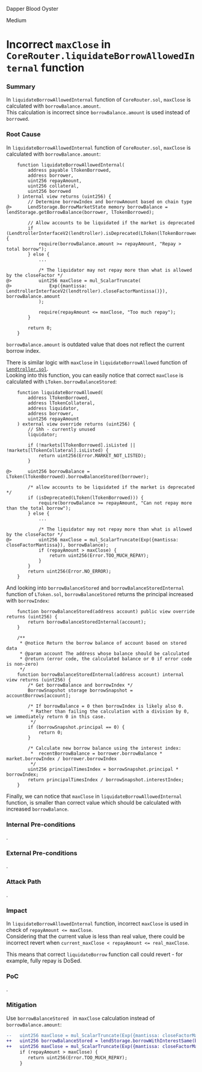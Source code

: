 Dapper Blood Oyster

Medium

# Incorrect `maxClose` in `CoreRouter.liquidateBorrowAllowedInternal` function

### Summary

In `liquidateBorrowAllowedInternal` function of `CoreRouter.sol`, `maxClose` is calculated with `borrowBalance.amount`.\
This calculation is incorrect since `borrowBalance.amount` is used instead of `borrowed`.

### Root Cause

In `liquidateBorrowAllowedInternal` function of `CoreRouter.sol`, `maxClose` is calculated with `borrowBalance.amount`:
```solidity
    function liquidateBorrowAllowedInternal(
        address payable lTokenBorrowed,
        address borrower,
        uint256 repayAmount,
        uint256 collateral,
        uint256 borrowed
    ) internal view returns (uint256) {
        // Determine borrowIndex and borrowAmount based on chain type
@>      LendStorage.BorrowMarketState memory borrowBalance = lendStorage.getBorrowBalance(borrower, lTokenBorrowed);

        // Allow accounts to be liquidated if the market is deprecated
        if (LendtrollerInterfaceV2(lendtroller).isDeprecated(LToken(lTokenBorrowed))) {
            require(borrowBalance.amount >= repayAmount, "Repay > total borrow");
        } else {
            ...

            /* The liquidator may not repay more than what is allowed by the closeFactor */
@>          uint256 maxClose = mul_ScalarTruncate(
@>              Exp({mantissa: LendtrollerInterfaceV2(lendtroller).closeFactorMantissa()}), borrowBalance.amount
            );

            require(repayAmount <= maxClose, "Too much repay");
        }

        return 0;
    }
```
`borrowBalance.amount` is outdated value that does not reflect the current borrow index.

There is similar logic with `maxClose` in `liquidateBorrowAllowed` function of [`Lendtroller.sol`](https://github.com/sherlock-audit/2025-05-lend-audit-contest/blob/main/Lend-V2/src/Lendtroller.sol#L518C1-L555C6).\
Looking into this function, you can easily notice that correct `maxClose` is calculated with `LToken.borrowBalanceStored`:
```solidity
    function liquidateBorrowAllowed(
        address lTokenBorrowed,
        address lTokenCollateral,
        address liquidator,
        address borrower,
        uint256 repayAmount
    ) external view override returns (uint256) {
        // Shh - currently unused
        liquidator;

        if (!markets[lTokenBorrowed].isListed || !markets[lTokenCollateral].isListed) {
            return uint256(Error.MARKET_NOT_LISTED);
        }

@>      uint256 borrowBalance = LToken(lTokenBorrowed).borrowBalanceStored(borrower);

        /* allow accounts to be liquidated if the market is deprecated */
        if (isDeprecated(LToken(lTokenBorrowed))) {
            require(borrowBalance >= repayAmount, "Can not repay more than the total borrow");
        } else {
            ...

            /* The liquidator may not repay more than what is allowed by the closeFactor */
@>          uint256 maxClose = mul_ScalarTruncate(Exp({mantissa: closeFactorMantissa}), borrowBalance);
            if (repayAmount > maxClose) {
                return uint256(Error.TOO_MUCH_REPAY);
            }
        }
        return uint256(Error.NO_ERROR);
    }
```
And looking into `borrowBalanceStored` and `borrowBalanceStoredInternal` function of `LToken.sol`, `borrowBalanceStored` returns the principal increased  with `borrowIndex`:
```solidity
    function borrowBalanceStored(address account) public view override returns (uint256) {
        return borrowBalanceStoredInternal(account);
    }

    /**
     * @notice Return the borrow balance of account based on stored data
     * @param account The address whose balance should be calculated
     * @return (error code, the calculated balance or 0 if error code is non-zero)
     */
    function borrowBalanceStoredInternal(address account) internal view returns (uint256) {
        /* Get borrowBalance and borrowIndex */
        BorrowSnapshot storage borrowSnapshot = accountBorrows[account];

        /* If borrowBalance = 0 then borrowIndex is likely also 0.
         * Rather than failing the calculation with a division by 0, we immediately return 0 in this case.
         */
        if (borrowSnapshot.principal == 0) {
            return 0;
        }

        /* Calculate new borrow balance using the interest index:
         *  recentBorrowBalance = borrower.borrowBalance * market.borrowIndex / borrower.borrowIndex
         */
        uint256 principalTimesIndex = borrowSnapshot.principal * borrowIndex;
        return principalTimesIndex / borrowSnapshot.interestIndex;
    }
```

Finally, we can notice that `maxClose` in `liquidateBorrowAllowedInternal` function, is smaller than correct value which should be calculated with increased `borrowBalance`.

### Internal Pre-conditions

.

### External Pre-conditions

.

### Attack Path

.

### Impact

In `liquidateBorrowAllowedInternal` function, incorrect `maxClose` is used in check of `repayAmount <= maxClose`.\
Considering that the current value is less than real value, there could be incorrect revert when `current_maxClose < repayAmount <= real_maxClose`.

This means that correct `liquidateBorrow` function call could revert - for example, fully repay is DoSed.

### PoC

.

### Mitigation

Use `borrowBalanceStored ` in `maxClose` calculation instead of `borrowBalance.amount`:

```diff
--   uint256 maxClose = mul_ScalarTruncate(Exp({mantissa: closeFactorMantissa}), borrowBalance.amount);
++   uint256 borrowBalanceStored = lendStorage.borrowWithInterestSame(borrower, lTokenBorrowed);
++   uint256 maxClose = mul_ScalarTruncate(Exp({mantissa: closeFactorMantissa}), borrowed);
     if (repayAmount > maxClose) {
		return uint256(Error.TOO_MUCH_REPAY);
     }
```